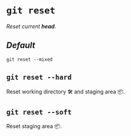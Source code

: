 # `git reset`

_Reset current **head**._

## **_Default_**

```git
git reset --mixed
```

## `git reset --hard`

Reset working directory :hammer_and_wrench: and staging area :package:.

## `git reset --soft`

Reset staging area :package:.
